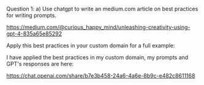 Question 1: a) Use chatgpt to write an medium.com article on best practices for writing prompts. 

https://medium.com/@curious_happy_mind/unleashing-creativity-using-gpt-4-835a65e85292

Apply this best practices in your custom domain for a full example:

I have applied the best practices in my custom domain, my prompts and GPT's responses are here:

https://chat.openai.com/share/b7e3b458-24a6-4a6e-8b9c-e482c8611168
